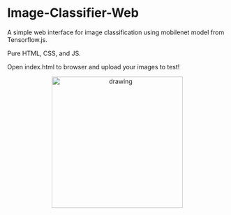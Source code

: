 # Image-Classifier-Web

<p>A simple web interface for image classification using mobilenet model from Tensorflow.js.</p>
<p>Pure HTML, CSS, and JS.</p>
<p>Open index.html to browser and upload your images to test!</p>


<p align="center"> 
<img src="https://github.com/wongsenoch/Image-Classifier-Web/blob/master/illustration.png" alt="drawing" height="300" style={margin: 0 auto;}/>
</p>

